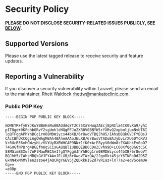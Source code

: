 # Security Policy

**PLEASE DO NOT DISCLOSE SECURITY-RELATED ISSUES PUBLICLY, [SEE BELOW](#reporting-a-vulnerability).**

## Supported Versions

Please use the latest tagged release to receive security and feature updates.

## Reporting a Vulnerability

If you discover a security vulnerability within Laravel, please send an email to the maintainer, Rhett Waldock <rhettw@mankatoclinic.com>.

### Public PGP Key

```
-----BEGIN PGP PUBLIC KEY BLOCK-----

mDMEYR+fyBYJKwYBBAHaRw8BAQdAqYT2C75XaYHuqZAEcj8pNIla4CK0vXa9/yhI
pIT8gd+0KFdhbGRvY2sgUmhldHQgPFJoZXR0V0BNYW5rYXRvQ2xpbmljLmNvbT6I
lgQTFggAPhYhBCg1rm08MDWiycs44bXB/6r8woVTBQJhH5/IAhsDBQkGVJFYBQsJ
CAcCBhUKCQgLAgQWAgMBAh4BAheAAAoJELXB/6r8woVTADoBAJybvLrXU6DYcKVJ
VrRUcR56mHGWzyHLzVVYUyBXBWHCAP9NN+1fK0+ArE8yyV0dWm8tZXAUhkEv0oO7
74G0GfNPBrg4BGEfn8gSCisGAQQBl1UBBQEBB0CDoZCvh99D+LC60KfQg8GGtCSC
S8MGimBSXwr7nPlMawMBCAeIfgQYFggAJhYhBCg1rm08MDWiycs44bXB/6r8woVT
BQJhH5/IAhsMBQkGVJFYAAoJELXB/6r8woVTWzQA/2JguBkt45jcY6TNRnDd2D5Z
GxNN4xMhMVlen2szoe4jAQCRgY6EV5jZQDxkHISZd7VRIaz+lXT7a2+eqVScemUA
Cg==
=eBBp
-----END PGP PUBLIC KEY BLOCK-----

```
